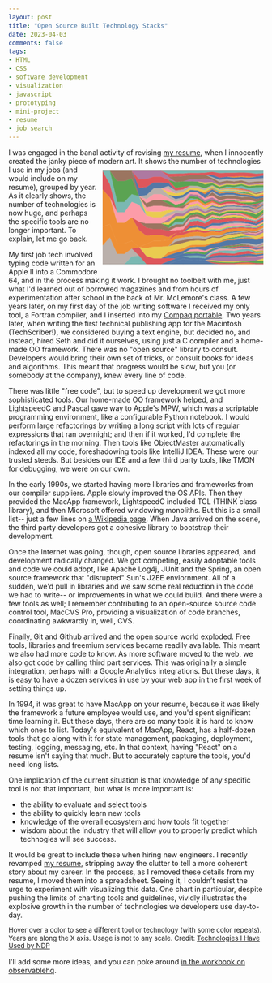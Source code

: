 ```yaml
---
layout: post
title: "Open Source Built Technology Stacks"
date: 2023-04-03
comments: false
tags:
- HTML
- CSS
- software development
- visualization
- javascript
- prototyping
- mini-project
- resume
- job search
---
```



I was engaged in the banal activity of revising  [my resume](https://github.com/ndp/resume), when I innocently created the janky piece of modern art. <img src='/assets/posts/2023/viz-techs.png'  style='float: right; width: 63%; margin: 10px 0 10px 10px;' />   It shows the number of technologies I use in my jobs (and would include on my resume), grouped by year. As it clearly shows, the number of technologies is now huge, and perhaps the specific tools are no longer important. To explain, let me go back. 

My first job tech involved typing code written for an Apple II into a Commodore 64, and in the process making it work. I brought no toolbelt with me, just what I'd learned out of borrowed magazines and from hours of experimentation after school in the back of Mr. McLemore's class. A few years later, on my first day of the job writing software I received my only tool, a Fortran compiler, and I inserted into my [Compaq portable](https://www.computinghistory.org.uk/det/1322/Compaq-Portable-Computer/). Two years later, when writing the first technical publishing app for the Macintosh (TechScriber!), we considered buying a text engine, but decided no, and instead, hired Seth and did it ourselves, using just a C compiler and a home-made OO framework. There was no "open source" library to consult. Developers would bring their own set of tricks, or consult books for ideas and algorithms. This meant that progress would be slow, but you (or somebody at the company), knew every line of code.

There was little "free code", but to speed up development we got more sophisticated tools.  Our home-made OO framework helped, and LightspeedC and Pascal gave way to Apple's MPW, which was a scriptable programming environment, like a configurable Python notebook. I would perform large refactorings by writing a long script with lots of regular expressions that ran overnight; and then if it worked, I'd complete the refactorings in the morning. Then tools like ObjectMaster automatically indexed all my code, foreshadowing tools like IntelliJ IDEA. These were our trusted steeds. But besides our IDE and a few third party tools, like TMON for debugging, we were on our own. 

In the early 1990s, we started having more libraries and frameworks from our compiler suppliers. Apple slowly improved the OS APIs. Then they provided the MacApp framework, LightspeedC included TCL (THINK class library), and then Microsoft offered windowing monoliths. But this is a small list-- just a few lines on [a Wikipedia page](https://en.wikipedia.org/wiki/List_of_old_Macintosh_software). When Java arrived on the scene, the third party developers got a cohesive library to bootstrap their development.

Once the Internet was going, though,  open source libraries appeared, and development radically changed. We got competing, easily adoptable tools and code we could adopt, like Apache Log4j, JUnit and the Spring, an open source framework that "disrupted" Sun's J2EE enviornment. All of a sudden, we'd pull in libraries and we saw some real reduction in the code we had to write-- or improvements in what we could build. And there were a few tools as well; I remember contributing to an open-source source code control tool, MacCVS Pro, providing a visualization of code branches, coordinating awkwardly in, well, CVS. 

Finally, Git and Github arrived and the open source world exploded. Free tools, libraries and freemium services became readily available. This meant we also had more code to know. As more software moved to the web, we also got code by calling third part services. This was originally a simple integration, perhaps with a Google Analytics integrations. But these days, it is easy to have a dozen services in use by your web app in the first week of setting things up.

In 1994, it was great to have MacApp on your resume, because it was likely the framework a future employee would use, and you'd spent significant time learning it. But these days, there are so many tools it is hard to know which ones to list. Today's equivalent of MacApp, React, has a half-dozen tools that go along with it for state management, packaging, deployment, testing, logging, messaging, etc. In that context, having "React" on a resume isn't saying that much. But to accurately capture the tools, you'd need long lists.

One implication of the current situation is that knowledge of any specific tool is not that important, but what is more important is:

- the ability to evaluate and select tools
- the ability to quickly learn new tools
- knowledge of the overall ecosystem and how tools fit together
- wisdom about the industry that will allow you to properly predict which technogies will see success.

It would be great to include these when hiring new engineers. I recently revamped [my resume](https://github.com/ndp/resume), stripping away the clutter to tell a more coherent story about my career. In the process, as I removed these details from my resume, I moved them into a spreadsheet. Seeing it, I couldn’t resist the urge to experiment with visualizing this data.   One chart in particular, despite pushing the limits of charting tools and guidelines, vividly illustrates the explosive growth in the number of technologies we developers use day-to-day.


<div id="observablehq-areaChart-bc88c6cc"></div>
<p style='font-size: small; line-height: 1.2'>Hover over a color to see a different tool or technology (with some color repeats). Years are along the X axis. Usage is not to any scale. Credit: <a href="https://observablehq.com/d/833e598c806e2930@377">Technologies I Have Used by NDP</a> </p>
<link rel="stylesheet" href="https://cdn.jsdelivr.net/npm/@observablehq/inspector@5/dist/inspector.css">

<script type="module">
import {Runtime, Inspector} from "https://cdn.jsdelivr.net/npm/@observablehq/runtime@5/dist/runtime.js";
import define from "https://api.observablehq.com/d/833e598c806e2930@377.js?v=3";
new Runtime().module(define, name => {
  if (name === "areaChart") return new Inspector(document.querySelector("#observablehq-areaChart-bc88c6cc"));
  return ["key"].includes(name);
});
</script>

I'll add some more ideas, and you can poke around [in the workbook on observablehq](https://observablehq.com/d/833e598c806e2930).

